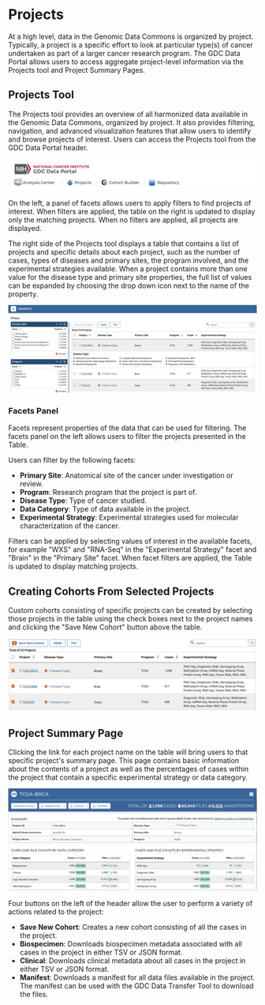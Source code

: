# Projects

At a high level, data in the Genomic Data Commons is organized by project. Typically, a project is a specific effort to look at particular type(s) of cancer undertaken as part of a larger cancer research program. The GDC Data Portal allows users to access aggregate project-level information via the Projects tool and Project Summary Pages.

## Projects Tool

The Projects tool provides an overview of all harmonized data available in the Genomic Data Commons, organized by project. It also provides filtering, navigation, and advanced visualization features that allow users to identify and browse projects of interest. Users can access the Projects tool from the GDC Data Portal header.

[![Project Tool In Header](images/ToolLinksInHeader.png)](images/ToolLinksInHeader.png "Click to see the full image.")

On the left, a panel of facets allows users to apply filters to find projects of interest. When filters are applied, the table on the right is updated to display only the matching projects. When no filters are applied, all projects are displayed.

The right side of the Projects tool displays a table that contains a list of projects and specific details about each project, such as the number of cases, types of diseases and primary sites, the program involved, and the experimental strategies available. When a project contains more than one value for the disease type and primary site properties, the full list of values can be expanded by choosing the drop down icon next to the name of the property.

[![Project Page](images/ProjectsPage.png)](images/ProjectsPage.png "Click to see the full image.")

### Facets Panel

Facets represent properties of the data that can be used for filtering. The facets panel on the left allows users to filter the projects presented in the Table.

Users can filter by the following facets:

*   __Primary Site__: Anatomical site of the cancer under investigation or review.
*   __Program__: Research program that the project is part of.
*   __Disease Type__: Type of cancer studied.
*   __Data Category__: Type of data available in the project.
*   __Experimental Strategy__: Experimental strategies used for molecular characterization of the cancer.

Filters can be applied by selecting values of interest in the available facets, for example "WXS" and "RNA-Seq" in the "Experimental Strategy" facet and "Brain" in the "Primary Site" facet. When facet filters are applied, the Table is updated to display matching projects.

## Creating Cohorts From Selected Projects

Custom cohorts consisting of specific projects can be created by selecting those projects in the table using the check boxes next to the project names and clicking the "Save New Cohort" button above the table.

[![Create Cohorts](images/ProjectsCreateCohorts.png)](images/ProjectsCreateCohorts.png "Click to see the full image.")

## Project Summary Page

Clicking the link for each project name on the table will bring users to that specific project's summary page.  This page contains basic information about the contents of a project as well as the percentages of cases within the project that contain a specific experimental strategy or data category.

[![Project Entity](images/ProjectEntity.png)](images/ProjectEntity.png "Click to see the full image.")

Four buttons on the left of the header allow the user to perform a variety of actions related to the project: 

* __Save New Cohort__: Creates a new cohort consisting of all the cases in the project.
* __Biospecimen__: Downloads biospecimen metadata associated with all cases in the project in either TSV or JSON format.
* __Clinical__: Downloads clinical metadata about all cases in the project in either TSV or JSON format.
* __Manifest__: Downloads a manifest for all data files available in the project. The manifest can be used with the GDC Data Transfer Tool to download the files.
